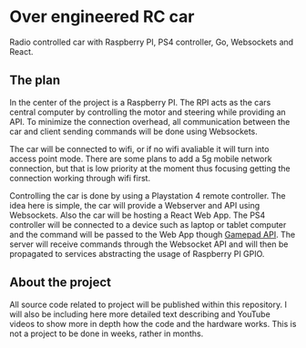 # Over engineered RC car
Radio controlled car with Raspberry PI, PS4 controller, Go, Websockets and React.

## The plan
In the center of the project is a Raspberry PI. The RPI acts as the cars central computer by controlling the motor and steering while providing an API. To minimize the connection overhead, all communication between the car and client sending commands will be done using Websockets.

The car will be connected to wifi, or if no wifi avaliable it will turn into access point mode. There are some plans to add a 5g mobile network connection, but that is low priority at the moment thus focusing getting the connection working through wifi first.

Controlling the car is done by using a Playstation 4 remote controller. The idea here is simple, the car will provide a Webserver and API using Websockets. Also the car will be hosting a React Web App. The PS4 controller will be connected to a device such as laptop or tablet computer and the command will be passed to the Web App though [Gamepad API](https://developer.mozilla.org/en-US/docs/Web/API/Gamepad_API). The server will receive commands through the Websocket API and will then be propagated to services abstracting the usage of Raspberry PI GPIO.

## About the project
All source code related to project will be published within this repository. I will also be including here more detailed text describing and YouTube videos to show more in depth how the code and the hardware works. This is not a project to be done in weeks, rather in months.
